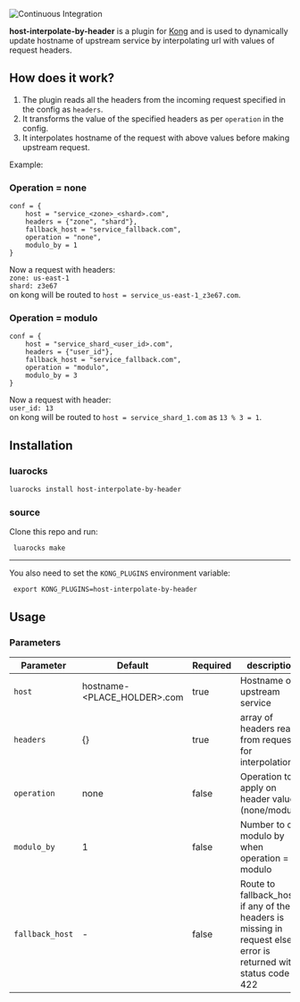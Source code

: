 ![Continuous Integration](https://github.com/dream11/kong-host-interpolate-by-header/workflows/Continuous%20Integration/badge.svg)

**host-interpolate-by-header** is a plugin for [Kong](https://github.com/Mashape/kong) and is used to dynamically update hostname of upstream service by interpolating url with values of request headers.

## How does it work?

1. The plugin reads all the headers from the incoming request specified in the config as `headers`.
2. It transforms the value of the specified headers as per `operation` in the config.
3. It interpolates hostname of the request with above values before making upstream request.

Example:

### Operation = none

```
conf = {
    host = "service_<zone>_<shard>.com",
    headers = {"zone", "shard"},
    fallback_host = "service_fallback.com",
    operation = "none",
    modulo_by = 1
}
```

Now a request with headers: <br>
 `zone: us-east-1` <br>
 `shard: z3e67`<br>
on kong will be routed to `host = service_us-east-1_z3e67.com`.

### Operation = modulo

```
conf = {
    host = "service_shard_<user_id>.com",
    headers = {"user_id"},
    fallback_host = "service_fallback.com",
    operation = "modulo",
    modulo_by = 3
}
```

Now a request with header:<br>
 `user_id: 13` <br>
on kong will be routed to `host = service_shard_1.com` as `13 % 3 = 1`.

## Installation

### luarocks
```bash
luarocks install host-interpolate-by-header
```

### source
Clone this repo and run:

     luarocks make
-------------------------
You also need to set the `KONG_PLUGINS` environment variable:

     export KONG_PLUGINS=host-interpolate-by-header

## Usage

### Parameters

| Parameter | Default  | Required | description |
| --- | --- | --- | --- |
| `host` | hostname-<PLACE_HOLDER>.com | true | Hostname of upstream service |
| `headers` | {} | true | array of headers read from request for interpolation |
| `operation` | none | false | Operation to apply on header value (none/modulo) |
| `modulo_by` | 1 | false | Number to do modulo by when operation = modulo |
| `fallback_host` | - | false | Route to fallback_host if any of the headers is missing in request else error is returned with status code 422 |
